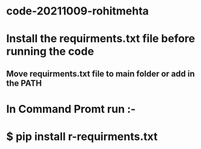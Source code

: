 # code-20211009-rohitmehta

# Install the requirments.txt file before running the code

## Move requirments.txt file to main folder or add in the PATH ##
# In Command Promt run :-
# $ pip install r-requirments.txt 
